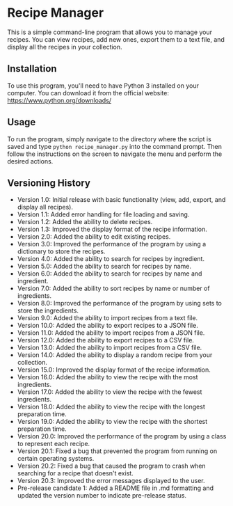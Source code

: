 # Recipe Manager

This is a simple command-line program that allows you to manage your recipes. You can view recipes, add new ones, export them to a text file, and display all the recipes in your collection.

## Installation

To use this program, you'll need to have Python 3 installed on your computer. You can download it from the official website: https://www.python.org/downloads/

## Usage

To run the program, simply navigate to the directory where the script is saved and type `python recipe_manager.py` into the command prompt. Then follow the instructions on the screen to navigate the menu and perform the desired actions.

## Versioning History

- Version 1.0: Initial release with basic functionality (view, add, export, and display all recipes).
- Version 1.1: Added error handling for file loading and saving.
- Version 1.2: Added the ability to delete recipes.
- Version 1.3: Improved the display format of the recipe information.
- Version 2.0: Added the ability to edit existing recipes.
- Version 3.0: Improved the performance of the program by using a dictionary to store the recipes.
- Version 4.0: Added the ability to search for recipes by ingredient.
- Version 5.0: Added the ability to search for recipes by name.
- Version 6.0: Added the ability to search for recipes by name and ingredient.
- Version 7.0: Added the ability to sort recipes by name or number of ingredients.
- Version 8.0: Improved the performance of the program by using sets to store the ingredients.
- Version 9.0: Added the ability to import recipes from a text file.
- Version 10.0: Added the ability to export recipes to a JSON file.
- Version 11.0: Added the ability to import recipes from a JSON file.
- Version 12.0: Added the ability to export recipes to a CSV file.
- Version 13.0: Added the ability to import recipes from a CSV file.
- Version 14.0: Added the ability to display a random recipe from your collection.
- Version 15.0: Improved the display format of the recipe information.
- Version 16.0: Added the ability to view the recipe with the most ingredients.
- Version 17.0: Added the ability to view the recipe with the fewest ingredients.
- Version 18.0: Added the ability to view the recipe with the longest preparation time.
- Version 19.0: Added the ability to view the recipe with the shortest preparation time.
- Version 20.0: Improved the performance of the program by using a class to represent each recipe.
- Version 20.1: Fixed a bug that prevented the program from running on certain operating systems.
- Version 20.2: Fixed a bug that caused the program to crash when searching for a recipe that doesn't exist.
- Version 20.3: Improved the error messages displayed to the user.
- Pre-release candidate 1: Added a README file in .md formatting and updated the version number to indicate pre-release status.
